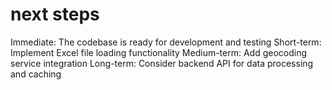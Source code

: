 # next steps

Immediate: The codebase is ready for development and testing
Short-term: Implement Excel file loading functionality
Medium-term: Add geocoding service integration
Long-term: Consider backend API for data processing and caching
